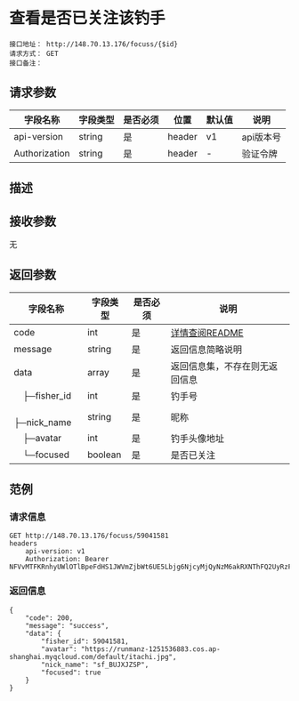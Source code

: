 # 查看是否已关注该钓手
```
接口地址： http://148.70.13.176/focuss/{$id}
请求方式： GET
接口备注：
```
## 请求参数

| 字段名称 | 字段类型 | 是否必须 | 位置 | 默认值 | 说明 |
|    -    |    -    |    -    |  -   |   -   |  -   |
| api-version | string | 是 | header | v1 | api版本号 |
| Authorization | string | 是 | header | - | 验证令牌 |

## 描述

## 接收参数

无

## 返回参数

| 字段名称 | 字段类型 | 是否必须 | 说明 |
|    -    |    -    |    -    |   -   |
| code | int | 是 | [详情查阅README](https://github.com/waitforu/docs/blob/master/README.md#%E9%83%A8%E5%88%86%E8%BF%94%E5%9B%9E%E4%BF%A1%E6%81%AFcode%E8%A1%A8) |
| message | string | 是 | 返回信息简略说明 |
| data | array | 是 | 返回信息集，不存在则无返回信息 |
|　├─fisher_id | int | 是 | 钓手号 |
|　├─nick_name | string | 是 | 昵称 |
|　├─avatar | int | 是 | 钓手头像地址 |
|　└─focused | boolean | 是 | 是否已关注 |

## 范例

### 请求信息
```
GET http://148.70.13.176/focuss/59041581
headers
	api-version: v1
	Authorization: Bearer NFVvMTFKRnhyUWlOTlBpeFdHS1JWVmZjbWt6UE5Lbjg6NjcyMjQyNzM6akRXNThFQ2UyRzFyM1FSRlpxZDcwVTg0Njd6aU40b2M=
```

### 返回信息
```
{
    "code": 200,
    "message": "success",
    "data": {
        "fisher_id": 59041581,
        "avatar": "https://runmanz-1251536883.cos.ap-shanghai.myqcloud.com/default/itachi.jpg",
        "nick_name": "sf_BUJXJZSP",
        "focused": true
    }
}
```